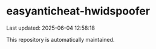 # easyanticheat-hwidspoofer

Last updated: 2025-06-04 12:58:18

This repository is automatically maintained.
